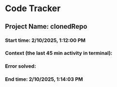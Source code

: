 # Code Tracker

  ## Project Name: clonedRepo
  ### Start time: 2/10/2025, 1:12:00 PM
  ### Context (the last 45 min activity in terminal): 
  
  ### Error solved: 
  ### End time: 2/10/2025, 1:14:03 PM

  